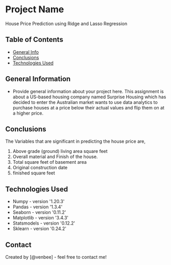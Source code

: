 # Project Name
House Price Prediction using Ridge and Lasso Regression

## Table of Contents
* [General Info](#general-information)
* [Conclusions](#conclusions)
* [Technologies Used](#technologies-used)

## General Information
- Provide general information about your project here.
This assignment is about a US-based housing company named Surprise Housing which has decided to enter the Australian market wants to use data analytics to purchase houses at a price below their actual values and flip them on at a higher price.

## Conclusions
The Variables that are significant in predicting the house price are,
1. Above grade (ground) living area square feet
2. Overall material and Finish of the house.
3. Total square feet of basement area
4. Original construction date
5. finished square feet

## Technologies Used
- Numpy         - version '1.20.3'
- Pandas        - version '1.3.4'
- Seaborn       - version '0.11.2'
- Matplotlib    - version '3.4.3'
- Statsmodels   - version '0.12.2'
- Sklearn       - version '0.24.2'

## Contact
Created by [@venbee] - feel free to contact me!
